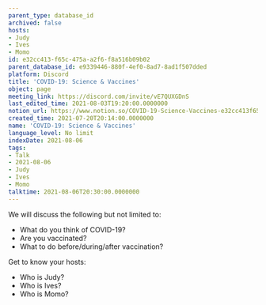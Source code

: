 ```yaml
---
parent_type: database_id
archived: false
hosts:
- Judy
- Ives
- Momo
id: e32cc413-f65c-475a-a2f6-f8a516b09b02
parent_database_id: e9339446-880f-4ef0-8ad7-8ad1f507dded
platform: Discord
title: 'COVID-19: Science & Vaccines'
object: page
meeting_link: https://discord.com/invite/vE7QUXGDnS
last_edited_time: 2021-08-03T19:20:00.0000000
notion_url: https://www.notion.so/COVID-19-Science-Vaccines-e32cc413f65c475aa2f6f8a516b09b02
created_time: 2021-07-20T20:14:00.0000000
name: 'COVID-19: Science & Vaccines'
language_level: No limit
indexDate: 2021-08-06
tags:
- Talk
- 2021-08-06
- Judy
- Ives
- Momo
talktime: 2021-08-06T20:30:00.0000000
---
```



We will discuss the following but not limited to:
   - What do you think of COVID-19?
   - Are you vaccinated?
   - What to do before/during/after vaccination?

Get to know your hosts:
   - Who is Judy?
   - Who is Ives?
   - Who is Momo?



